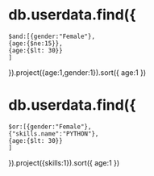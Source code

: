 # db.userdata.find({
    $and:[{gender:"Female"},
    {age:{$ne:15}},
    {age:{$lt: 30}}
    ]
}).project({age:1,gender:1}).sort({ age:1 })

<!-- ---------         ---------------- -->
# db.userdata.find({
    $or:[{gender:"Female"},
    {"skills.name":"PYTHON"},
    {age:{$lt: 30}}
    ]
}).project({skills:1}).sort({ age:1 })